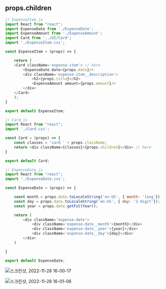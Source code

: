 ## props.children



```js
// ExpenseItem.js
import React from "react";
import ExpenseDate from './ExpenseDate';
import ExpenseAmount from './ExpenseAmount';
import Card from '../UI/Card';
import './ExpenseItem.css';

const ExpenseItem = (props) => {

    return (
    <Card className='expense-item'> // here
        <ExpenseDate date={props.date}/>
        <div className='expense-item__description'>
            <h2>{props.title}</h2> 
            <ExpenseAmount amount={props.amount}/>
        </div>
    </Card>
    );
}

export default ExpenseItem;
```

```js
// Card.js
import React from "react";
import './Card.css';

const Card = (props) => {
    const classes = 'card ' + props.className;
    return <div className={classes}>{props.children}</div> // here
}

export default Card;
```

```js
// ExpenseDate.js
import React from "react";
import './ExpenseDate.css';

const ExpenseDate = (props) => {

    const month = props.date.toLocaleString('en-US', { month: 'long'});
    const day = props.date.toLocaleString('en-US', { day: '2-digit'});
    const year = props.date.getFullYear();

    return (
        <div className='expense-date'>
            <div className='expense-date__month'>{month}</div>
            <div className='expense-date__year'>{year}</div>
            <div className='expense-date__day'>{day}</div>
        </div>
    )

}

export default ExpenseDate;
```

![스크린샷, 2022-11-28 16-00-17](https://user-images.githubusercontent.com/106229016/204214089-6af441ba-758f-416f-a0db-1d9068b9c3ee.png)

![스크린샷, 2022-11-28 16-01-06](https://user-images.githubusercontent.com/106229016/204214149-399ccc0d-6f92-4da9-9891-0c039da0754c.png)
